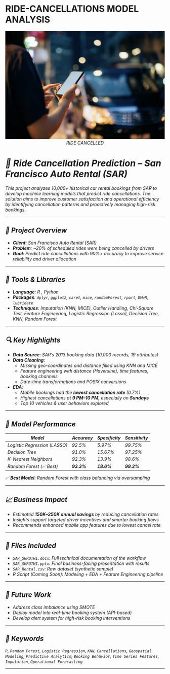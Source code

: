 # RIDE-CANCELLATIONS MODEL ANALYSIS

<p align="center">
  <img src="ride.jpg" width="600"/>
  <br>
  <em>  RIDE CANCELLED
</p>

# 🚖 Ride Cancellation Prediction – San Francisco Auto Rental (SAR)

This project analyzes 10,000+ historical car rental bookings from SAR to develop machine learning models that predict ride cancellations. The solution aims to improve customer satisfaction and operational efficiency by identifying cancellation patterns and proactively managing high-risk bookings.

---

## 🧠 Project Overview

- **Client**: San Francisco Auto Rental (SAR)
- **Problem**: ~20% of scheduled rides were being cancelled by drivers
- **Goal**: Predict ride cancellations with 90%+ accuracy to improve service reliability and driver allocation

---

## 🔧 Tools & Libraries

- **Language**: R  , Python
- **Packages**: `dplyr`, `ggplot2`, `caret`, `mice`, `randomForest`, `rpart`, `DMwR`, `lubridate`
- **Techniques**: Imputation (KNN, MICE), Outlier Handling, Chi-Square Test, Feature Engineering, Logistic Regression (Lasso), Decision Tree, KNN, Random Forest

---

## 🔍 Key Highlights

- **Data Source**: SAR’s 2013 booking data (10,000 records, 19 attributes)
- **Data Cleaning**:
  - Missing geo-coordinates and distance filled using KNN and MICE
  - Feature engineering with distance (Haversine), time features, booking channels
  - Date-time transformations and POSIX conversions
- **EDA**:
  - Mobile bookings had the **lowest cancellation rate** (0.7%)
  - Highest cancellations at **9 PM–10 PM**, especially on **Sundays**
  - Top 10 vehicles & user behaviors explored

---

## 🤖 Model Performance

| Model              | Accuracy | Specificity | Sensitivity |
|-------------------|----------|-------------|-------------|
| Logistic Regression (LASSO) | 92.5%   | 5.97%       | 99.75%      |
| Decision Tree      | 91.0%   | 15.67%      | 97.25%      |
| K-Nearest Neighbors| 92.3%   | 13.9%       | 98.6%       |
| Random Forest (✅ Best) | **93.3%** | **18.6%**     | **99.2%**     |

✅ **Best Model**: Random Forest with class balancing via oversampling

---

## 📈 Business Impact

- Estimated **$150K–$250K annual savings** by reducing cancellation rates
- Insights support targeted driver incentives and smarter booking flows
- Recommends enhanced mobile app features due to lowest cancel rate

---

## 📂 Files Included

- `SAR_SHRUTHI.docx`: Full technical documentation of the workflow
- `SAR_SHRUTHI.pptx`: Final business-facing presentation with results
- `SAR_Rental.csv`: Raw dataset (synthetic sample)
- R Script (Coming Soon): Modeling + EDA + Feature Engineering pipeline

---

## 🚀 Future Work

- Address class imbalance using SMOTE
- Deploy model into real-time booking system (API-based)
- Develop alert system for high-risk booking interventions

---

## 🔑 Keywords

`R`, `Random Forest`, `Logistic Regression`, `KNN`, `Cancellations`, `Geospatial Modeling`, `Predictive Analytics`, `Booking Behavior`, `Time Series Features`, `Imputation`, `Operational Forecasting`

---

